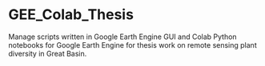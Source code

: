 # GEE_Colab_Thesis
Manage scripts written in Google Earth Engine GUI and Colab Python notebooks for Google Earth Engine for thesis work on remote sensing plant diversity in Great Basin.
